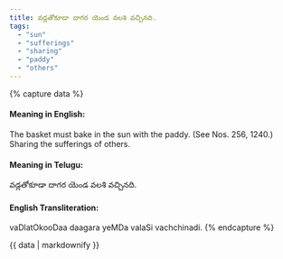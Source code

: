 ```yaml
---
title: వడ్లతోకూడా దాగర యెండ వలశి వచ్చినది.
tags:
  - "sun"
  - "sufferings"
  - "sharing"
  - "paddy"
  - "others"
---
```


{% capture data %}
#### Meaning in English:
The basket must bake in the sun with the paddy.
(See Nos. 256, 1240.)
Sharing the sufferings of others.

#### Meaning in Telugu:
వడ్లతోకూడా దాగర యెండ వలశి వచ్చినది.

#### English Transliteration:
vaDlatOkooDaa daagara yeMDa valaSi vachchinadi.
{% endcapture %}

{{ data | markdownify }}

